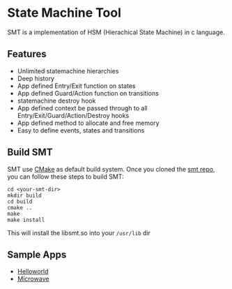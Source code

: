 # State Machine Tool

SMT is a implementation of HSM (Hierachical State Machine) in c language.

## Features

* Unlimited statemachine hierarchies
* Deep history
* App defined Entry/Exit function on states
* App defined Guard/Action function on transitions
* statemachine destroy hook
* App defined context be passed through to all Entry/Exit/Guard/Action/Destroy hooks
* App defined method to allocate and free memory
* Easy to define events, states and transitions

## Build SMT

SMT use [CMake](https://cmake.org/) as default build system. Once you cloned the [smt repo](https://github.com/greenlaw110/smt), you can follow these steps to build SMT:

```
cd <your-smt-dir>
mkdir build
cd build
cmake ..
make
make install
```

This will install the libsmt.so into your `/usr/lib` dir


## Sample Apps

* [Helloworld](sample/hello_world/README.md)
* [Microwave](sample/microwave/README.md)

